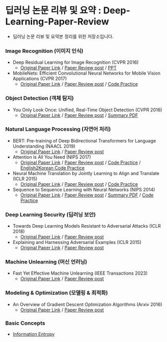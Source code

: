 # 딥러닝 논문 리뷰 및 요약 : Deep-Learning-Paper-Review

* 딥러닝 논문 리뷰 및 요약본 정리를 위한 저장소입니다.

### Image Recognition (이미지 인식)
* Deep Residual Learning for Image Recognition (CVPR 2016)
    * [Original Paper Link](https://arxiv.org/abs/1512.03385) / [Paper Review post](https://songsite123.tistory.com/62) / [PPT](https://github.com/Song-Joo-Young/Deep-Learning-Paper-Review/blob/main/PPT/ResNet%20Paper%20Review.pdf)
* MobileNets: Efficient Convolutional Neural Networks for Mobile Vision Applications (CVPR 2017)
    * [Original Paper Link](https://arxiv.org/abs/1704.04861) / [Paper Review post](https://songsite123.tistory.com/86) / [Code Practice](https://github.com/Song-Joo-Young/MobileNetV1-Optimization-for-CIFAR10)
      
### Object Detection (객체 탐지)
* You Only Look Once: Unified, Real-Time Object Detection (CVPR 2016)
    * [Original Paper Link](https://arxiv.org/abs/1506.02640) / [Paper Review post](https://songsite123.tistory.com/64) / [Summary PDF](https://github.com/Song-Joo-Young/Deep-Learning-Paper-Review/blob/main/Summary%20PDF/Summary__You_Only_Look_Once__Unified__Real_Time_Object_Detection__CVPR_2016.pdf)

### Natural Language Processing (자연어 처리)
* BERT: Pre-training of Deep Bidirectional Transformers for Language Understanding (NAACL 2019)
     * [Original Paper Link](https://arxiv.org/pdf/1810.04805.pdf) / [Paper Review post](https://songsite123.tistory.com/85)
* Attention is All You Need (NIPS 2017)
    * [Original Paper Link](https://arxiv.org/pdf/1706.03762.pdf) / [Paper Review post](https://songsite123.tistory.com/76) / [Code Practice]() / [English2Korean Code Practice](https://github.com/Song-Joo-Young/Deep-Learning-Paper-Review/blob/main/Code%20Practice/Attention_is_All_You_Need_Tutorial_(English_to_Korean).ipynb)
* Neural Machine Translation by Jointly Learning to Align and Translate (ICLR 2015)
    * [Original Paper Link](https://arxiv.org/pdf/1409.0473.pdf) / [Paper Review post](https://songsite123.tistory.com/75) / [Code Practice](https://github.com/Song-Joo-Young/Deep-Learning-Paper-Review/blob/main/Code%20Practice/Neural_Machine_Translation_by_Jointly_Learning_to_Align_and_Translate.ipynb)
* Sequence to Sequence Learning with Neural Networks (NIPS 2014)
    * [Original Paper Link](https://arxiv.org/pdf/1409.3215.pdf) / [Paper Review post](https://songsite123.tistory.com/74) / [Summary PDF](https://github.com/Song-Joo-Young/Deep-Learning-Paper-Review/blob/main/Summary%20PDF/Summary__Sequence_to_Sequence_Learning_with_Neural_Networks__2014_NIPS_.pdf) / [Code Practice](https://github.com/Song-Joo-Young/Deep-Learning-Paper-Review/blob/main/Code%20Practice/Sequence_to_Sequence_Learning_with_Neural_Networks.ipynb)

### Deep Learning Security (딥러닝 보안)
* Towards Deep Learning Models Resistant to Adversarial Attacks (ICLR 2018)
   * [Original Paper Link](https://arxiv.org/abs/1706.06083) / [Paper Review post](https://songsite123.tistory.com/79) 
* Explaining and Harnessing Adversarial Examples (ICLR 2015)
   * [Original Paper Link](https://arxiv.org/abs/1412.6572) / [Paper Review post](https://songsite123.tistory.com/78)
 
### Machine Unlearning (머신 언러닝)
* Fast Yet Effective Machine Unlearning (IEEE Transactions 2023)
   * [Original Paper Link](https://arxiv.org/abs/2111.08947) / [Paper Review post](https://songsite123.tistory.com/80) 
     
### Modeling & Optimization (모델링 & 최적화)
* An Overview of Gradient Descent Optimization Algorithms (Arxiv 2016)
    * [Original Paper Link](https://arxiv.org/pdf/1609.04747.pdf) / [Paper Review post](https://songsite123.tistory.com/73)
 
### Basic Concepts
* [Information Entropy](https://songsite123.tistory.com/65)    
